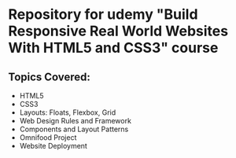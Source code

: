 # Repository for udemy "Build Responsive Real World Websites With HTML5 and CSS3" course

## Topics Covered:

- HTML5
- CSS3
- Layouts: Floats, Flexbox, Grid
- Web Design Rules and Framework
- Components and Layout Patterns
- Omnifood Project
- Website Deployment
